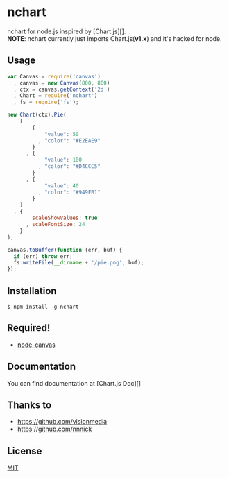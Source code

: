 nchart
======

nchart for node.js inspired by [Chart.js][].  
**NOTE**: nchart currently just imports Chart.js(**v1.x**) and it's hacked for node.

## Usage

```js
var Canvas = require('canvas')
  , canvas = new Canvas(800, 800)
  , ctx = canvas.getContext('2d')
  , Chart = require('nchart')
  , fs = require('fs');

new Chart(ctx).Pie(
    [
        {
            "value": 50
          , "color": "#E2EAE9"
        }
      , {
            "value": 100
          , "color": "#D4CCC5"
        }
      , {
            "value": 40
          , "color": "#949FB1"
        }
    ]
  , {
        scaleShowValues: true
      , scaleFontSize: 24
    }
);

canvas.toBuffer(function (err, buf) {
  if (err) throw err;
  fs.writeFile(__dirname + '/pie.png', buf);
});
```
## Installation

    $ npm install -g nchart

## Required!

  * [node-canvas][]

## Documentation

  You can find documentation at [Chart.js Doc][]

## Thanks to

  * https://github.com/visionmedia
  * https://github.com/nnnick

## License

  [MIT](LICENSE)

[node-canvas]: https://github.com/Automattic/node-canvas
